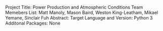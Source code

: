 Project Title: Power Production and Atmospheric Conditions
Team Memebers List: Matt Manoly, Mason Baird, Weston King-Leatham, Mikael Yemane, Sinclair Fuh
Abstract: 
Target Language and Version: Python 3
Additonal Packages: None
